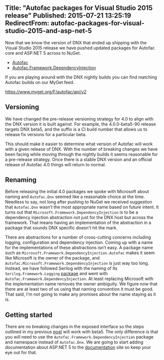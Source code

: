Title: "Autofac packages for Visual Studio 2015 release"
Published: 2015-07-21 13:25:19
RedirectFrom: autofac-packages-for-visual-studio-2015-and-asp-net-5
---
Now that we know the version of DNX that ended up shipping with the Visual Studio 2015 release we have pushed updated packages for Autofac core and ASP.NET 5 across to NuGet.

- [Autofac](https://www.nuget.org/packages/Autofac)
- [Autofac.Framework.DependencyInjection](https://www.nuget.org/packages/Autofac.Framework.DependencyInjection)

If you are playing around with the DNX nightly builds you can find matching Autofac builds on our MyGet feed.

https://www.myget.org/F/autofac/api/v2

## Versioning

We have changed the pre-release versioning strategy for 4.0 to align with the DNX version it is built against. For example, the 4.0.0-beta5-90 release targets DNX beta5, and the suffix is a CI build number that allows us to release fix versions for a particular beta.

This should make it easier to determine what version of Autofac will work with a given release of DNX. With the number of breaking changes we have been facing while moving through the nightly builds it seems reasonable for a pre-release strategy. Once there is a stable DNX version and an official release of Autofac 4.0 things will return to normal.

## Renaming

Before releasing the initial 4.0 packages we spoke with Microsoft about naming and `Autofac.Dnx` seemed like a reasonable choice at the time. Needless to say, not long after pushing to NuGet we  received suggestion that `Autofac.Dnx` wasn’t the most appropriate name based on future intent. It turns out that  `Microsoft.Framework.DependencyInjection` is to be a dependency injection abstraction not just for the DNX host but across the framework. That means having an implementation of the abstraction in a package that sounds DNX specific doesn't hit the mark.

There are abstractions for a number of cross-cutting concerns including logging, configuration and dependency injection. Coming up with a name for the implementations of these abstractions isn’t easy. A package name such as `Microsoft.Framework.DependencyInjection.Autofac` makes it seem like Microsoft is the owner of the package, and `Autofac.Microsoft.Framework.DependencyInjection` is just way too long. Instead, we have followed Serilog with the naming of its `Serilog.Framework.Logging` [package](http://nblumhardt.com/2015/05/diagnostic-logging-in-dnx-asp-net-5/) and went with `Autofac.Framework.DependencyInjection`. At least replacing Microsoft with the implementation name removes the owner ambiguity. We figure now that there are at least two of us using that naming convention it must be good. That said, I'm not going to make any promises about the name staying as it is.

## Getting started

There are no breaking changes in the exposed interface so the steps outlined in my previous [post](http://alexmg.com/autofac-4-0-alpha-1-for-asp-net-5-0-beta-3/) will work with beta5. The only difference is that you will need to use the `Autofac.Framework.DependencyInjection` package and namespace instead of `Autofac.Dnx`. We are going to start adding documentation about ASP.NET 5 to the [documentation](https://docs.autofac.org) site so keep your eye out for that.

